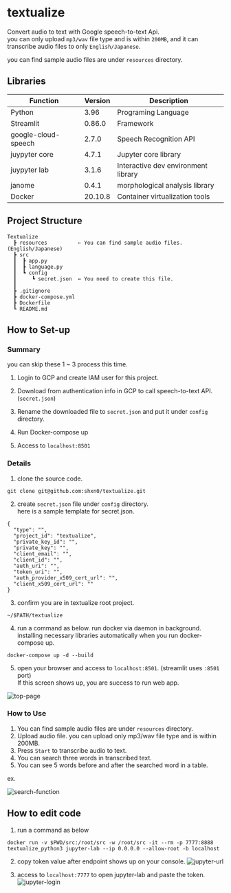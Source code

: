 # textualize
Convert audio to text with Google speech-to-text Api.  
you can only upload `mp3/wav` file type and is within `200MB`, and it can transcribe audio files to only `English/Japanese`.

you can find sample audio files are under `resources` directory.

## Libraries

|Function|Version|Description|
----|----|----
|Python|3.96|Programing Language|
|Streamlit|0.86.0|Framework|
|google-cloud-speech|2.7.0|Speech Recognition API
|juypyter core|4.7.1|Jupyter core library|
|juypyter lab|3.1.6|Interactive dev environment library
|janome|0.4.1|morphological analysis library|
|Docker|20.10.8|Container virtualization tools

## Project Structure
```
Textualize
  ┣ resources          ← You can find sample audio files. (English/Japanese)
  ┣ src
  ┃  ┣ app.py
  ┃  ┣ language.py
  ┃  ┗ config
  ┃     ┗ secret.json  ← You need to create this file.
  ┃
  ┣ .gitignore
  ┣ docker-compose.yml
  ┣ Dockerfile
  ┗ README.md
```

## How to Set-up
### Summary
you can skip these 1 ~ 3 process this time.
1. Login to GCP and create IAM user for this project. 
2. Download from authentication info in GCP to call speech-to-text API. (`secret.json`)
3. Rename the downloaded file to `secret.json` and put it under `config` directory.


4. Run Docker-compose up
5. Access to `localhost:8501`

### Details
1. clone the source code.
```
git clone git@github.com:shxn0/textualize.git
```

2. create `secret.json` file under `config` directory.  
here is a sample template for secret.json.

```
{
  "type": "",
  "project_id": "textualize",
  "private_key_id": "",
  "private_key": "",
  "client_email": "",
  "client_id": "",
  "auth_uri": "",
  "token_uri": "",
  "auth_provider_x509_cert_url": "",
  "client_x509_cert_url": ""
}

```

3. confirm you are in textualize root project.
```
~/$PATH/textualize
```

4. run a command as below. run docker via daemon in background.  
installing necessary libraries automatically when you run docker-compose up.
```
docker-compose up -d --build
```

5. open your browser and access to `localhost:8501`. (streamlit uses `:8501` port)  
If this screen shows up, you are success to run web app.

![top-page](https://user-images.githubusercontent.com/30136112/129522482-9f384435-d116-49e2-8768-d616e1415b17.png)


### How to Use
1. You can find sample audio files are under `resources` directory.
2. Upload audio file. you can upload only mp3/wav file type and is within 200MB.
3. Press `Start` to transcribe audio to text.
4. You can search three words in transcribed text.
5. You can see 5 words before and after the searched word in a table.

ex.

![search-function](https://user-images.githubusercontent.com/30136112/129526363-3bef1fcb-eaf8-477e-a399-60891f4ecce2.png)


## How to edit code
1. run a command as below
```
docker run -v $PWD/src:/root/src -w /root/src -it --rm -p 7777:8888 textualize_python3 jupyter-lab --ip 0.0.0.0 --allow-root -b localhost
```

2. copy token value after endpoint shows up on your console.
![jupyter-url](https://user-images.githubusercontent.com/30136112/129534216-ccce7746-148b-40c6-a5cf-14d4a5f7bba5.png)


3. access to `localhost:7777` to open jupyter-lab and paste the token.
![jupyter-login](https://user-images.githubusercontent.com/30136112/129534356-8bc5b167-7915-4313-95fc-4013e2d2e3de.png)

